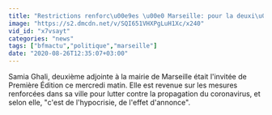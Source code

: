 ```yaml
---
title: "Restrictions renforc\u00e9es \u00e0 Marseille: pour la deuxi\u00e8me adjointe \u00e0 la mairie Samia Ghali, 'c'est de l\u2019hypocrisie, de l'effet d'annonce'"
image: "https://s2.dmcdn.net/v/SQI651VHXPgLuH1Xc/x240"
vid_id: "x7vsayt"
categories: "news"
tags: ["bfmactu","politique","marseille"]
date: "2020-08-26T12:35:07+03:00"
---
```

Samia Ghali, deuxième adjointe à la mairie de Marseille était l'invitée de Première Édition ce mercredi matin. Elle est revenue sur les mesures renforcées dans sa ville pour lutter contre la propagation du coronavirus, et selon elle, &quot;c'est de l'hypocrisie, de l'effet d'annonce&quot;.

